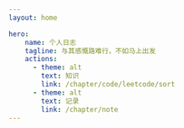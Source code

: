 ```yaml
---
layout: home

hero:
    name: 个人日志
    tagline: 与其感慨路难行，不如马上出发
    actions:
      - theme: alt
        text: 知识
        link: /chapter/code/leetcode/sort
      - theme: alt
        text: 记录
        link: /chapter/note
---
```


